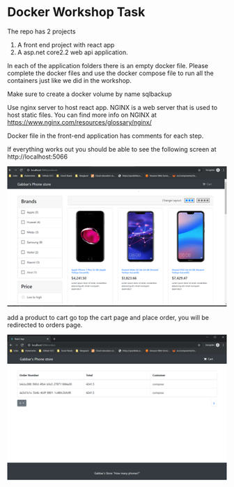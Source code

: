 # Docker Workshop Task
The repo has 2 projects 
 1. A front end project with react app 
 2. A asp.net core2.2 web api application. 
 
In each of the application folders there is an empty docker file. 
Please complete the docker files and use the docker compose file to run all the containers just like we did in the workshop.

Make sure to create a docker volume by name sqlbackup

Use nginx server to host react app. NGINX is a web server that is used to host static files.
You can find more info on NGINX at https://www.nginx.com/resources/glossary/nginx/

Docker file in the front-end application has comments for each step.    

If everything works out you should be able to see the following screen at http://localhost:5066

![Image description](https://github.com/dheeraj-blinds/docker-Task/blob/master/gabbar-front-end.PNG)

add a product to cart go top the cart page and place order, you will be redirected to orders page.

![result](https://github.com/dheeraj-blinds/docker-Task/blob/master/orderls-list.PNG)
